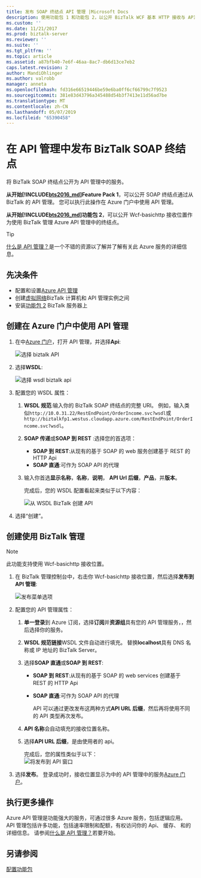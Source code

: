 ```yaml
---
title: 发布 SOAP 终结点 API 管理 |Microsoft Docs
description: 使用功能包 1 和功能包 2，以公开 BizTalk WCF 基本 HTTP 接收与 API 管理中的 SOAP 终结点的位置。 可以使用 BizTalk 管理控制台中，执行此操作，也可以将你直接在 API 管理中的终结点粘贴在 Azure 门户中。
ms.custom: ''
ms.date: 11/21/2017
ms.prod: biztalk-server
ms.reviewer: ''
ms.suite: ''
ms.tgt_pltfrm: ''
ms.topic: article
ms.assetid: a87bfb40-7e6f-46aa-8ac7-db6d13ce7eb2
caps.latest.revision: 2
author: MandiOhlinger
ms.author: valrobb
manager: anneta
ms.openlocfilehash: fd316e66519446be59e6ba0ff6cf66799c7f9523
ms.sourcegitcommit: 381e83d43796a345488d54b3f7413e11d56ad7be
ms.translationtype: MT
ms.contentlocale: zh-CN
ms.lasthandoff: 05/07/2019
ms.locfileid: "65390458"
---
```

# <a name="publish-biztalk-soap-endpoints-in-api-management"></a>在 API 管理中发布 BizTalk SOAP 终结点

将 BizTalk SOAP 终结点公开为 API 管理中的服务。 

**从开始[!INCLUDE[bts2016_md](../includes/bts2016-md.md)]Feature Pack 1**，可以公开 SOAP 终结点通过从 BizTalk 的 API 管理。 您可以执行此操作在 Azure 门户中使用 API 管理。 

**从开始[!INCLUDE[bts2016_md](../includes/bts2016-md.md)]功能包 2**，可以公开 Wcf-basichttp 接收位置作为使用 BizTalk 管理 Azure API 管理中的终结点。 

> [!TIP]
> [什么是 API 管理？](https://docs.microsoft.com/azure/api-management/api-management-key-concepts)是一个不错的资源以了解并了解有关此 Azure 服务的详细信息。

## <a name="prerequisites"></a>先决条件
* 配置和设置[Azure API 管理](https://docs.microsoft.com/azure/api-management/api-management-get-started)
* 创建[虚拟网络](https://docs.microsoft.com/azure/api-management/api-management-using-with-vnet)BizTalk 计算机和 API 管理实例之间
* 安装[功能包 2](https://aka.ms/bts2016fp2) BizTalk 服务器上

## <a name="create-using-api-management-in-azure-portal"></a>创建在 Azure 门户中使用 API 管理 
1. 在中[Azure 门户](https://portal.azure.com)，打开 API 管理，并选择**Api**:

    ![选择 biztalk API](../core/media/select-api-for-biztalk.png)
    
2. 选择**WSDL**:

    ![选择 wsdl biztalk api](../core/media/select-wsdl-biztalk-api.png)
    
3. 配置您的 WSDL 属性： 

   1. **WSDL 规范**:输入你的 BizTalk SOAP 终结点的完整 URI。 例如，输入类似`http://10.0.31.22/RestEndPoint/OrderIncome.svc?wsdl`或`http://biztalkfp1.westus.cloudapp.azure.com/RestEndPoint/OrderIncome.svc?wsdl`。  

   2. **SOAP 传递**或**SOAP 到 REST** :选择您的首选项： 
       * **SOAP 到 REST**:从现有的基于 SOAP 的 web 服务创建基于 REST 的 HTTP Api
       * **SOAP 直通**:可作为 SOAP API 的代理 

   3. 输入你首选**显示名称**，**名称**，**说明**， **API Url 后缀**，**产品**，并**版本**。

      完成后，您的 WSDL 配置看起来类似于以下内容： 

      ![从 WSDL BizTalk 创建 API](../core/media/create-api-from-wsdl-biztalk.png)

4. 选择“创建”。

## <a name="create-using-the-biztalk-administration"></a>创建使用 BizTalk 管理

> [!NOTE] 
> 此功能支持使用 Wcf-basichttp 接收位置。 

1. 在 BizTalk 管理控制台中，右击你 Wcf-basichttp 接收位置，然后选择**发布到 API 管理**:  

    ![发布菜单选项](../core/media/publish-to-api-management-option.png)
 
2. 配置您的 API 管理属性： 

   1. **单一登录**到 Azure 订阅，选择**订阅**并**资源组**具有您的 API 管理服务，，然后选择你的服务。

   2. **WSDL 规范链接**WSDL 文件自动进行填充。 替换**localhost**具有 DNS 名称或 IP 地址的 BizTalk Server。 

   3. 选择**SOAP 直通**或**SOAP 到 REST**:  
      * **SOAP 到 REST**:从现有的基于 SOAP 的 web services 创建基于 REST 的 HTTP Api
      * **SOAP 直通**:可作为 SOAP API 的代理 

        API 可以通过更改发布这两种方式**API URL 后缀**，然后再将使用不同的 API 类型再次发布。

   4. **API 名称**会自动填充的接收位置名称。

   5. 选择**API URL 后缀**，是由使用者的 api。 

      完成后，您的属性类似于以下：  
      ![将发布到 API 窗口](../core/media/api-management-publish-window.png)


3. 选择**发布**。 登录成功时，接收位置显示为中的 API 管理中的服务[Azure 门户](https://portal.azure.com)。 

## <a name="do-more"></a>执行更多操作
Azure API 管理是功能强大的服务，可通过很多 Azure 服务，包括逻辑应用。 API 管理包括许多功能，包括速率限制和配额，有权访问你的 Api、 缓存、 和的详细信息。 请参阅[什么是 API 管理？](https://docs.microsoft.com/azure/api-management/api-management-key-concepts)若要开始。

## <a name="see-also"></a>另请参阅
[配置功能包](configure-the-feature-pack.md)
